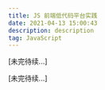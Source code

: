 ```yaml
---
title: JS 前端低代码平台实践
date: 2021-04-13 15:00:43
description: description
tag: JavaScript
---
```












[未完待续...]



































[未完待续...]